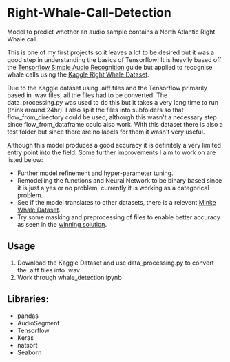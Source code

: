 # Right-Whale-Call-Detection
Model to predict whether an audio sample contains a North Atlantic Right Whale call.

This is one of my first projects so it leaves a lot to be desired but it was a good step in understanding the basics of Tensorflow! It is heavily based off the [Tensorflow Simple Audio Recognition](https://www.tensorflow.org/tutorials/audio/simple_audio) guide but applied to recognise whale calls using the [Kaggle Right Whale Dataset](https://www.kaggle.com/c/whale-detection-challenge/data).

Due to the Kaggle dataset using .aiff files and the Tensorflow primarily based in .wav files, all the files had to be converted. The data_processing.py was used to do this but it takes a very long time to run (think around 24hr)! I also split the files into subfolders so that flow_from_directory could be used, although this wasn't a necessary step since flow_from_dataframe could also work. With this dataset there is also a test folder but since there are no labels for them it wasn't very useful.

Although this model produces a good accuracy it is definitely a very limited entry point into the field. Some further improvements I aim to work on are listed below:
* Further model refinement and hyper-parameter tuning.
* Remodelling the functions and Neural Network to be binary based since it is just a yes or no problem, currently it is working as a categorical problem.
* See if the model translates to other datasets, there is a relevent [Minke Whale Dataset](http://www.soest.hawaii.edu/ore/dclde/dataset/).
* Try some masking and preprocessing of files to enable better accuracy as seen in the [winning solution](https://github.com/jaimeps/whale-sound-classification).


## Usage
1) Download the Kaggle Dataset and use data_processing.py to convert the .aiff files into .wav
2) Work through whale_detection.ipynb

## Libraries:
* pandas
* AudioSegment
* Tensorflow
* Keras
* natsort
* Seaborn
